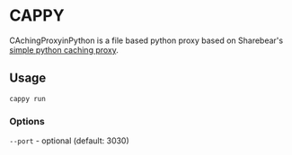 # CAPPY

CAchingProxyinPython is a file based python proxy based on Sharebear's
[simple python caching proxy](http://sharebear.co.uk/blog/2009/09/17/very-simple-python-caching-proxy/).


## Usage

```cappy run```

### Options
```--port``` - optional (default: 3030)
